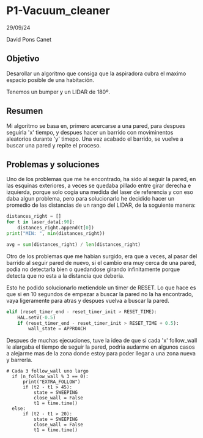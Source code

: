 # P1-Vacuum_cleaner

29/09/24

David Pons Canet

## Objetivo

Desarollar un algoritmo que consiga que la aspiradora cubra el maximo espacio posible de una habitación.

Tenemos un bumper y un LIDAR de 180º.

## Resumen

Mi algoritmo se basa en, primero acercarse a una pared, para despues seguirla 'x' tiempo, y despues hacer un barrido con moviminentos aleatorios
durante 'y' timepo. Una vez acabado el barrido, se vuelve a buscar una pared y repite el proceso.

## Problemas y soluciones

Uno de los problemas que me he encontrado, ha sido al seguir la pared, en las esquinas exteriores, a veces se quedaba pillado entre girar derecha e izquierda, porque solo cogia una medida del laser de referencia y con eso daba algun problema, pero para solucionarlo he decidido hacer un promedio de las distancias de un rango del LIDAR, de la soguiente manera:

```python
distances_right = []
for t in laser_data[:90]:
    distances_right.append(t[0])
print("MIN: ", min(distances_right))

avg = sum(distances_right) / len(distances_right)
```

Otro de los problemas que me habian surgido, era que a veces, al pasar del barrido al seguir pared de nuevo, si el cambio era muy cerca de una pared, podia no detectarla bien o quedandose girando infinitamente porque detecta que no esta a la distancia que deberia.

Esto he podido solucionarlo metiendole un timer de RESET. Lo que hace es que si en 10 segundos de empezar a buscar la pared no la ha encontrado, vaya ligeramente para atras y despues vuelva a buscar la pared.

```python
elif (reset_timer_end - reset_timer_init > RESET_TIME):
    HAL.setV(-0.5)
    if (reset_timer_end - reset_timer_init > RESET_TIME + 0.5):
        wall_state = APPROACH
```

Despues de muchas ejecuciones, tuve la idea de que si cada 'x' follow_wall le alargaba el tiempo de seguir la pared, podria audarme en algunos casos a alejarme mas de la zona donde estoy para poder llegar a una zona nueva y barrerla.

```
# Cada 3 follow_wall uno largo
  if (n_follow_wall % 3 == 0):
      print("EXTRA_FOLLOW")
      if (t2 - t1 > 45):
          state = SWEEPING
          close_wall = False
          t1 = time.time()
  else:
      if (t2 - t1 > 20):
          state = SWEEPING
          close_wall = False
          t1 = time.time()
```
